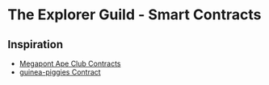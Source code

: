 # The Explorer Guild - Smart Contracts

## Inspiration

- [Megapont Ape Club Contracts](https://github.com/Megapont/megapont-ape-club-contracts)
- [guinea-piggies Contract](https://explorer.stacks.co/txid/SP27QGMZ4FTJSB9K515H9PGTBDBKNZM9R3WJBG9V2.guinea-piggies?chain=mainnet)
